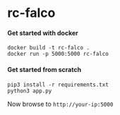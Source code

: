 # rc-falco

#### Get started with docker

```
docker build -t rc-falco .
docker run -p 5000:5000 rc-falco
```

#### Get started from scratch 

```
pip3 install -r requirements.txt
python3 app.py
```

Now browse to `http://your-ip:5000`
